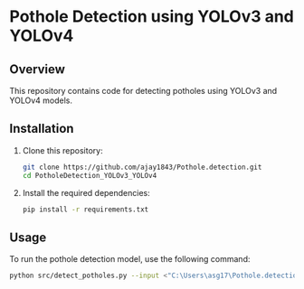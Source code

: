  # Pothole Detection using YOLOv3 and YOLOv4

## Overview
This repository contains code for detecting potholes using YOLOv3 and YOLOv4 models.

## Installation

1. Clone this repository:
    ```bash
    git clone https://github.com/ajay1843/Pothole.detection.git
    cd PotholeDetection_YOLOv3_YOLOv4
    ```

2. Install the required dependencies:
    ```bash
    pip install -r requirements.txt
    ```

## Usage

To run the pothole detection model, use the following command:
```bash
python src/detect_potholes.py --input <"C:\Users\asg17\Pothole.detection\pothole_video.mp4"> --output <C:\Users\asg17\Pothole.detection\output_video.mp4>
